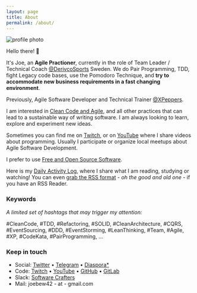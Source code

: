 ```yaml
---
layout: page
title: About
permalink: /about/
---
```


<img alt="profile photo" src="https://avatars1.githubusercontent.com/u/1238549?v=4&s=180" class="center" />

Hello there! 👋

It's Joe, an **Agile Practioner**, currently in the role of Team Leader / Technical Coach [@DerivcoSports](https://twitter.com/DerivcoSports) Sweden. We do Pair Programming, TDD, fight Legacy code bases, use the Pomodoro Technique, and **try to accommodate new business requirements in a fast changing environment**.

Previously, Agile Software Developer and Technical Trainer [@XPeppers](https://twitter.com/xpeppers).

I am interested in [Clean Code and Agile](https://github.com/joebew42/study-path), and all other practices that can lead to a sustainable way of writing software. I am always looking to learn, explore and experiment new ideas.

Sometimes you can find me on [Twitch](https://twitch.tv/joebew42), or on [YouTube](https://www.youtube.com/channel/UCEt-X-5yZ86SYTNDbSQgVAQ) where I share videos about programming. Usually I participate or organize local meetups about Agile Software Development.

I prefer to use [Free and Open Source Software](https://www.fsf.org/).

Here is my [Daily Activity Log](http://joebew42.github.io/events.xml), where I share what I am reading, studying or watching! You can even [grab the RSS format](https://daily2rss.herokuapp.com/rss/?url=http://joebew42.github.io/events) - _oh the good and old one_ - if you have an RSS Reader.

### Keywords

_A limited set of hashtags that may trigger my attention:_

#CleanCode, #TDD, #Refactoring, #SOLID, #CleanArchitecture, #CQRS, #EventSourcing, #DDD, #EventStorming, #LeanThinking, #Team, #Agile, #XP, #CodeKata, #PairProgramming, ...

### Keep in touch

- Social: [Twitter](https://twitter.com/joebew42) • [Telegram](https://t.me/joebew42) • [Diaspora*](https://joindiaspora.com/people/fdc8e995614a2609)
- Code: [Twitch](https://twitch.tv/joebew42) • [YouTube](https://www.youtube.com/channel/UCEt-X-5yZ86SYTNDbSQgVAQ) • [GitHub](https://github.com/joebew42) • [GitLab](https://gitlab.com/joebew42)
- Slack: [Software Crafters](http://slack.softwarecraftsmanship.org/)
- Mail: joebew42 - at - gmail.com
